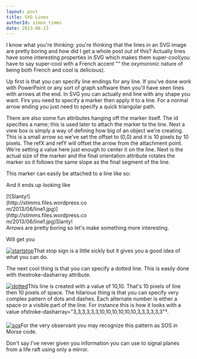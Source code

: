```yaml
---
layout: post
title: SVG Lines
authorId: simon_timms
date: 2013-06-13
---
```


I know what you're thinking: you're thinking that the lines in an SVG image are pretty boring and how did I get a whole post out of this? Actually lines have some interesting properties in SVG which makes them super-cool(you have to say super-cool with a French accent "“ the oxymoronic nature of being both French and cool is delicious).

Up first is that you can specify line endings for any line. If you've done work with PowerPoint or any sort of graph software then you'll have seen lines with arrows at the end. In SVG you can actually end line with any shape you want. Firs you need to specify a marker then apply it to a line. For a normal arrow ending you just need to specify a quick triangular path.

<script src='https://gist.github.com/stimms/5779358.js'></script>

There are also some fun attributes hanging off the marker itself. The id specifies a name; this is used later to attach the marker to the line. Next a view box is simply a way of defining how big of an object we're creating. This is a small arrow so we've set the offset to (0,0) and it is 10 pixels by 10 pixels. The refX and refY will offset the arrow from the attachment point. We're setting a value here just enough to center it on the line. Next is the actual size of the marker and the final orientation attribute rotates the marker so it follows the same slope as the final segment of the line.

This marker can easily be attached to a line like so:

<script src='https://gist.github.com/stimms/5779396.js'></script>

And it ends up looking like

<div class="wp-caption aligncenter" id="attachment_2844" style="width: 223px">[![Slanty!](http://stimms.files.wordpress.com/2013/06/line1.jpg)](http://stimms.files.wordpress.com/2013/06/line1.jpg)Slanty!

</div>Arrows are pretty boring so let's make something more interesting.

<script src='https://gist.github.com/stimms/5779476.js'></script>

Will get you

[![startstop](http://stimms.files.wordpress.com/2013/06/startstop.jpg)](http://stimms.files.wordpress.com/2013/06/startstop.jpg)That stop sign is a little sickly but it gives you a good idea of what you can do.

The next cool thing is that you can specify a dotted line. This is easily done with thestroke-dasharray attribute.

[![dotted](http://stimms.files.wordpress.com/2013/06/dotted.jpg)](http://stimms.files.wordpress.com/2013/06/dotted.jpg)This line is created with a value of 10,10. That's 10 pixels of line then 10 pixels of space. The hilarious thing is that you can specify very complex pattern of dots and dashes. Each alternate number is either a space or a visible part of the line. For instance this is how it looks with a value ofstroke-dasharray="3,3,3,3,3,3,10,10,10,10,10,10,3,3,3,3,3,3"³.

[![sos](http://stimms.files.wordpress.com/2013/06/sos.jpg)](http://stimms.files.wordpress.com/2013/06/sos.jpg)For the very observant you may recognize this pattern as SOS in Morse code.

Don't say I've never given you information you can use to signal planes from a life raft using only a mirror.



